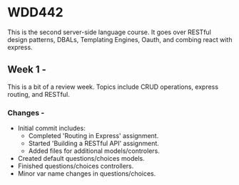 # WDD442

This is the second server-side language course. It goes over RESTful design patterns, DBALs, Templating Engines, Oauth, and combing react with express.

## Week 1 - 
This is a bit of a review week. Topics include CRUD operations, express routing, and RESTful.

### Changes - 
- Initial commit includes:
  - Completed 'Routing in Express' assignment.
  - Started 'Building a RESTful API' assignment. 
  - Added files for additional models/controlers.
- Created default questions/choices models.
- Finished questions/choices controllers.
- Minor var name changes in questions/choices.